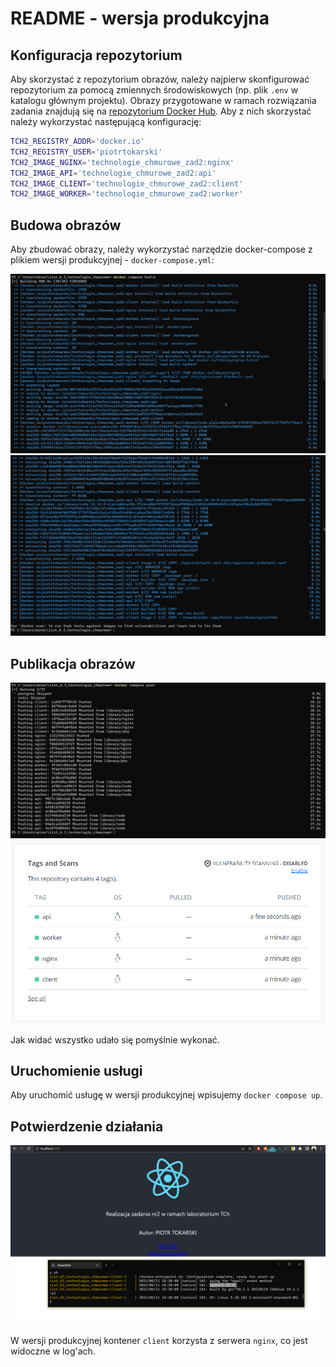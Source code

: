 # README - wersja produkcyjna

## Konfiguracja repozytorium

Aby skorzystać z repozytorium obrazów, należy najpierw skonfigurować repozytorium za pomocą zmiennych środowiskowych (np. plik `.env` w katalogu głównym projektu). Obrazy przygotowane w ramach rozwiązania zadania znajdują się na [repozytorium Docker Hub](https://hub.docker.com/repository/docker/piotrtokarski/technologie_chmurowe_zad2). Aby z nich skorzystać należy wykorzystać następującą konfigurację:
```sh
TCH2_REGISTRY_ADDR='docker.io'
TCH2_REGISTRY_USER='piotrtokarski'
TCH2_IMAGE_NGINX='technologie_chmurowe_zad2:nginx'
TCH2_IMAGE_API='technologie_chmurowe_zad2:api'
TCH2_IMAGE_CLIENT='technologie_chmurowe_zad2:client'
TCH2_IMAGE_WORKER='technologie_chmurowe_zad2:worker'
```

## Budowa obrazów

Aby zbudować obrazy, należy wykorzystać narzędzie docker-compose z plikiem wersji produkcyjnej - `docker-compose.yml`:

![Budowanie](/Docs/tcscreen1.png)
![Budowanie](/Docs/tcscreen2.png)

## Publikacja obrazów

![Budowanie](/Docs/tcscreen3.png)
![Budowanie](/Docs/tcscreen4.png)

Jak widać wszystko udało się pomyślnie wykonać.

## Uruchomienie usługi

Aby uruchomić usługę w wersji produkcyjnej wpisujemy `docker compose up`.

## Potwierdzenie działania

![Potwierdzenie działania](./Docs/tcscreen5.png)

W wersji produkcyjnej kontener `client` korzysta z serwera `nginx`, co jest widoczne w log'ach.
